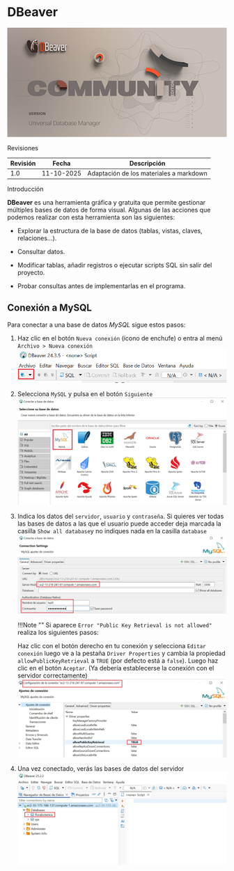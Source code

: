 # DBeaver

![Imagen 1](img/dbeaver/dbeaver01.png)

<span class="mi_h3">Revisiones</span>

|Revisión | Fecha| Descripción|
|---------|------|-------------|
|1.0 | 11-10-2025 | Adaptación de los materiales a markdown|


<span class="mi_h3">Introducción</span>

**DBeaver** es una herramienta gráfica y gratuita que permite gestionar múltiples bases de datos de forma visual. Algunas de las acciones que podemos realizar con esta herramienta son las siguientes:

- Explorar la estructura de la base de datos (tablas, vistas, claves, relaciones…).

- Consultar datos.

- Modificar tablas, añadir registros o ejecutar scripts SQL sin salir del proyecto.

- Probar consultas antes de implementarlas en el programa.




<!--

## Conexión a SQLite

Los siguientes pasos ilustran como conectar a la BD **florabotanica.sqlite** de nuestro proyecto.

Para conectar a una base de datos, una vez iniciado el programa hay que hacer clic en el botón **Nueva conexión** (ícono de enchufe) o ir al menú `Archivo > Nueva conexión`.

![Imagen 2](img/dbeaver/dbeaver02.png)


Luego hay que seleccionar el tipo de base de datos a la que se quiere conectar. A continuación de describen los pasos para conectar a SQLite y a MySQL.


1. Selecciona el tipo de base de datos **SQlite** y pulsa **Siguiente**.
![Imagen 3](img/dbeaver/dbeaver03.png)



2. Introduce la ruta donde se encuentra la BD y haz clic en el botón *probar conexión*
![Imagen 4](img/dbeaver/dbeaver04.png)


    Si todo está correcto, verás un mensaje de éxito.  
    
    Si DBeaver necesita un controlador (driver), te lo ofrecerá para descargar automáticamente.
    ![Imagen 5](img/dbeaver/dbeaver05.png)

    Si la descarga falla, ve a https://github.com/xerial/sqlite-jdbc/releases y descarga el archivo **sqlite-jdbc-3.50.3.0.jar**

    ![Imagen 6](img/dbeaver/dbeaver06.png)

3. Haz clic en **Finalizar*. La nueva conexión aparecerá en el panel lateral izquierdo.  
Desde allí puedes:

- Ver tablas, vistas, funciones y procedimientos
- Ejecutar sentencias SQL
- Consultar y modificar registros
- Exportar datos en distintos formatos

![ref](img/dbeaver6.jpg)


FALTA
-->


## Conexión a MySQL

Para conectar a una base de datos *MySQL* sigue estos pasos:

1. Haz clic en el botón `Nueva conexión` (ícono de enchufe) o entra al menú `Archivo > Nueva conexión`
![Imagen 2](img/dbeaver/dbeaver02.png)

2. Selecciona `MySQL` y pulsa en el botón `Siguiente`
![Imagen 8](img/dbeaver/dbeaver08.jpg)

3. Indica los datos del `servidor`, `usuario` y `contraseña`. Si quieres ver todas las bases de datos a las que el usuario puede acceder deja marcada la casilla `Show all database`y no indiques nada en la casilla `database` 
![Imagen 9](img/dbeaver/dbeaver09.jpg)


    !!!Note ""
        Si aparece `Error "Public Key Retrieval is not allowed"` realiza los siguientes pasos:

    Haz clic con el botón derecho en tu conexión y selecciona `Editar conexión` luego ve a la pestaña `Driver Properties` y cambia la propiedad `allowPublicKeyRetrieval` a `TRUE` (por defecto está a `false`). Luego haz clic en el botón `Aceptar`. (Ya debería establecerse la conexión con el servidor correctamente)
    ![Imagen 10](img/dbeaver/dbeaver10.jpg)


4. Una vez conectado, verás las bases de datos del servidor
![Imagen 11](img/dbeaver/dbeaver11.jpg)



<!--
**otras herramientas: Workbench, Sequel Pro o DataGrip.**

-->
